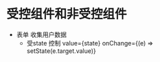 # 受控组件和非受控组件

- 表单 收集用户数据
    - 受state 控制
    value={state} onChange={(e) => setState(e.target.value)}